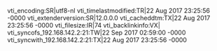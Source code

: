 vti_encoding:SR|utf8-nl
vti_timelastmodified:TR|22 Aug 2017 23:25:56 -0000
vti_extenderversion:SR|12.0.0.0
vti_cacheddtm:TX|22 Aug 2017 23:25:56 -0000
vti_filesize:IR|74
vti_backlinkinfo:VX|
vti_syncofs_192.168.142.2\:21:TW|22 Sep 2017 02:59:00 -0000
vti_syncwith_192.168.142.2\:21:TX|22 Aug 2017 23:25:56 -0000
